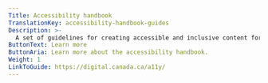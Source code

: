 ```yaml
---
Title: Accessibility handbook
TranslationKey: accessibility-handbook-guides
Description: >-
  A set of guidelines for creating accessible and inclusive content for people with disabilities.
ButtonText: Learn more
ButtonAria: Learn more about the accessibility handbook.
Weight: 1
LinkToGuide: https://digital.canada.ca/a11y/
---
```

